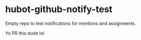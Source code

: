 hubot-github-notify-test
========================

Empty repo to test notifications for mentions and assignments.

Yo PR this dude lol
